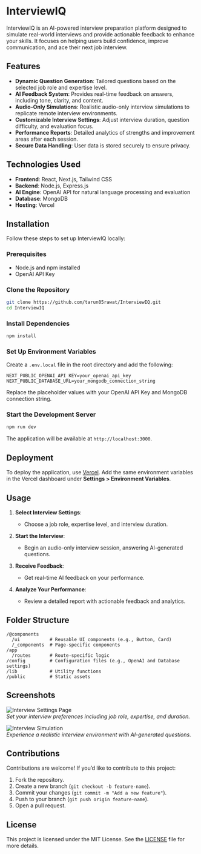 
# InterviewIQ

InterviewIQ is an AI-powered interview preparation platform designed to simulate real-world interviews and provide actionable feedback to enhance your skills. It focuses on helping users build confidence, improve communication, and ace their next job interview.

## Features

- **Dynamic Question Generation**: Tailored questions based on the selected job role and expertise level.
- **AI Feedback System**: Provides real-time feedback on answers, including tone, clarity, and content.
- **Audio-Only Simulations**: Realistic audio-only interview simulations to replicate remote interview environments.
- **Customizable Interview Settings**: Adjust interview duration, question difficulty, and evaluation focus.
- **Performance Reports**: Detailed analytics of strengths and improvement areas after each session.
- **Secure Data Handling**: User data is stored securely to ensure privacy.

## Technologies Used

- **Frontend**: React, Next.js, Tailwind CSS
- **Backend**: Node.js, Express.js
- **AI Engine**: OpenAI API for natural language processing and evaluation
- **Database**: MongoDB
- **Hosting**: Vercel

## Installation

Follow these steps to set up InterviewIQ locally:

### Prerequisites

- Node.js and npm installed
- OpenAI API Key

### Clone the Repository
```bash
git clone https://github.com/tarun05rawat/InterviewIQ.git
cd InterviewIQ
```

### Install Dependencies
```bash
npm install
```

### Set Up Environment Variables

Create a `.env.local` file in the root directory and add the following:

```env
NEXT_PUBLIC_OPENAI_API_KEY=your_openai_api_key
NEXT_PUBLIC_DATABASE_URL=your_mongodb_connection_string
```

Replace the placeholder values with your OpenAI API Key and MongoDB connection string.

### Start the Development Server
```bash
npm run dev
```

The application will be available at `http://localhost:3000`.

## Deployment

To deploy the application, use [Vercel](https://vercel.com/). Add the same environment variables in the Vercel dashboard under **Settings > Environment Variables**.

## Usage

1. **Select Interview Settings**:
   - Choose a job role, expertise level, and interview duration.

2. **Start the Interview**:
   - Begin an audio-only interview session, answering AI-generated questions.

3. **Receive Feedback**:
   - Get real-time AI feedback on your performance.

4. **Analyze Your Performance**:
   - Review a detailed report with actionable feedback and analytics.

## Folder Structure

```
/@components
  /ui           # Reusable UI components (e.g., Button, Card)
  /_components  # Page-specific components
/app
  /routes       # Route-specific logic
/config         # Configuration files (e.g., OpenAI and Database settings)
/lib            # Utility functions
/public         # Static assets
```

## Screenshots

![Interview Settings Page](./screenshots/settings-page.png)  
_Set your interview preferences including job role, expertise, and duration._

![Interview Simulation](./screenshots/interview-simulation.png)  
_Experience a realistic interview environment with AI-generated questions._

## Contributions

Contributions are welcome! If you’d like to contribute to this project:

1. Fork the repository.
2. Create a new branch (`git checkout -b feature-name`).
3. Commit your changes (`git commit -m "Add a new feature"`).
4. Push to your branch (`git push origin feature-name`).
5. Open a pull request.

## License

This project is licensed under the MIT License. See the [LICENSE](LICENSE) file for more details.
